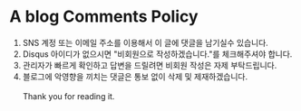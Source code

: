# A blog Comments Policy
1. SNS 계정 또는 이메일 주소를 이용해서 이 글에 댓글을 남기실수 있습니다.
2. Disqus 아이디가 없으시면 "비회원으로 작성하겠습니다."를 체크해주셔야 합니다.
3. 관리자가 빠르게 확인하고 답변을 드릴려면 비회원 작성은 자제 부탁드립니다.
4. 블로그에 악영향을 끼치는 댓글은 통보 없이 삭제 및 제재하겠습니다.
<br><br>
<span class="evidence">Thank you for reading it.</span>
